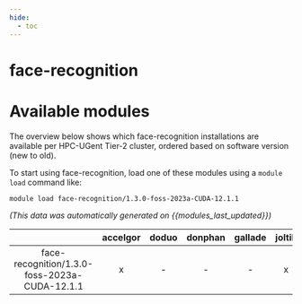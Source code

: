 ```yaml
---
hide:
  - toc
---
```


face-recognition
================

# Available modules


The overview below shows which face-recognition installations are available per HPC-UGent Tier-2 cluster, ordered based on software version (new to old).

To start using face-recognition, load one of these modules using a `module load` command like:

```shell
module load face-recognition/1.3.0-foss-2023a-CUDA-12.1.1
```

*(This data was automatically generated on {{modules_last_updated}})*

| |accelgor|doduo|donphan|gallade|joltik|litleo|shinx|
| :---: | :---: | :---: | :---: | :---: | :---: | :---: | :---: |
|face-recognition/1.3.0-foss-2023a-CUDA-12.1.1|x|-|-|-|x|x|-|
